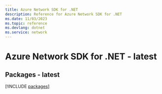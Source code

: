 ```yaml
---
title: Azure Network SDK for .NET
description: Reference for Azure Network SDK for .NET
ms.date: 11/03/2023
ms.topic: reference
ms.devlang: dotnet
ms.service: network
---
```

# Azure Network SDK for .NET - latest
## Packages - latest
[!INCLUDE [packages](network-index.md)]